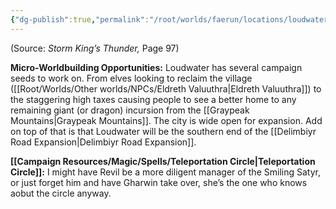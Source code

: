 ```yaml
---
{"dg-publish":true,"permalink":"/root/worlds/faerun/locations/loudwater/"}
---
```


(Source: *Storm King’s Thunder,* Page 97)

**Micro-Worldbuilding Opportunities:** Loudwater has several campaign seeds to work on. From elves looking to reclaim the village ([[Root/Worlds/Other worlds/NPCs/Eldreth Valuuthra\|Eldreth Valuuthra]]) to the staggering high taxes causing people to see a better home to any remaining giant (or dragon) incursion from the [[Graypeak Mountains\|Graypeak Mountains]]. The city is wide open for expansion. Add on top of that is that Loudwater will be the southern end of the [[Delimbiyr Road Expansion\|Delimbiyr Road Expansion]].

**[[Campaign Resources/Magic/Spells/Teleportation Circle\|Teleportation Circle]]:** I might have Revil be a more diligent manager of the Smiling Satyr, or just forget him and have Gharwin take over, she’s the one who knows aobut the circle anyway.
